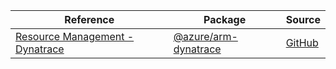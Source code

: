| Reference | Package | Source |
|---|---|---|
|[Resource Management - Dynatrace](arm-dynatrace-readme.md)|[@azure/arm-dynatrace](https://www.npmjs.com/package/@azure/arm-dynatrace)|[GitHub](https://github.com/Azure/azure-sdk-for-js/blob/main/sdk/dynatrace/arm-dynatrace)|
